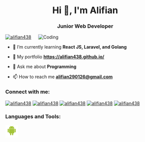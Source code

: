 <h1 align="center">Hi 👋, I'm Alifian</h1>
<h3 align="center">Junior Web Developer</h3>
<img align="right" alt="Coding" width="400" src="https://i.pinimg.com/originals/e4/26/70/e426702edf874b181aced1e2fa5c6cde.gif">


<p align="left"> <a href="https://www.youtube.com/channel/UCtWDNqh3Th4T4Jskto6dlJQ" target="blank"><img src="https://img.shields.io/youtube/channel/subscribers/UCtWDNqh3Th4T4Jskto6dlJQ?style=social" alt="alifian438" /></a> </p>


- 🌱 I’m currently learning **React JS, Laravel, and Golang**

- 📑 My portfolio **https://alifian438.github.io/**

- 💬 Ask me about **Programming**

- 📫 How to reach me **alifian290126@gmail.com**


<h3 align="left">Connect with me:</h3>
<p align="left">
<a href="https://twitter.com/alipian_" target="blank"><img align="center" src="https://raw.githubusercontent.com/rahuldkjain/github-profile-readme-generator/master/src/images/icons/Social/twitter.svg" alt="alifian438" height="30" width="40" /></a>
<a href="https://www.linkedin.com/in/muhammad-rizky-alifian-sarodi-a99619245/" target="blank"><img align="center" src="https://raw.githubusercontent.com/rahuldkjain/github-profile-readme-generator/master/src/images/icons/Social/linked-in-alt.svg" alt="alifian438" height="30" width="40" /></a>
<a href="https://www.instagram.com/m.alifian/" target="blank"><img align="center" src="https://raw.githubusercontent.com/rahuldkjain/github-profile-readme-generator/master/src/images/icons/Social/instagram.svg" alt="alifian438" height="30" width="40" /></a>
<a href="https://www.youtube.com/channel/UCtWDNqh3Th4T4Jskto6dlJQ" target="blank"><img align="center" src="https://raw.githubusercontent.com/rahuldkjain/github-profile-readme-generator/master/src/images/icons/Social/youtube.svg" alt="alifian438" height="30" width="40" /></a>
<a href="https://steamcommunity.com/id/alifian438/" target="blank"><img align="center" src="https://upload.wikimedia.org/wikipedia/commons/thumb/8/83/Steam_icon_logo.svg/800px-Steam_icon_logo.svg.png" alt="alifian438" height="30" width="40" /></a>
</p>

<h3 align="left">Languages and Tools:</h3>
<p align="left"> <a href="https://developer.android.com" target="_blank" rel="noreferrer"> <img src="https://raw.githubusercontent.com/devicons/devicon/master/icons/android/android-original-wordmark.svg" alt="android" width="40" height="40"/> </a>  
</p>
